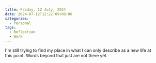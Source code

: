 ```yaml
---
title: Friday, 12 July, 2024
date: 2024-07-12T12:22:09+00:00
categories:
  - Personal
tags:
  - Reflection
  - Work
---
```


I'm still trying to find my place in what I can only describe as a new life at this point. Words beyond that just are not there yet.